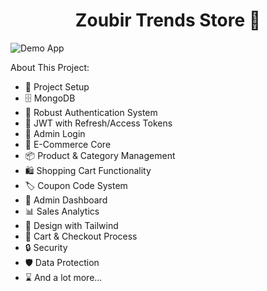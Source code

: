 <h1 align="center">Zoubir Trends Store 🛒</h1>

![Demo App](/frontend/public/screenshot-for-readme.png)

About This Project:

-   🚀 Project Setup
-   🗄️ MongoDB
-   🔐 Robust Authentication System
-   🔑 JWT with Refresh/Access Tokens
-   📝 Admin Login
-   🛒 E-Commerce Core
-   📦 Product & Category Management
-   🛍️ Shopping Cart Functionality
-   🏷️ Coupon Code System
-   👑 Admin Dashboard
-   📊 Sales Analytics
-   🎨 Design with Tailwind
-   🛒 Cart & Checkout Process
-   🔒 Security
-   🛡️ Data Protection
-   ⌛ And a lot more...
